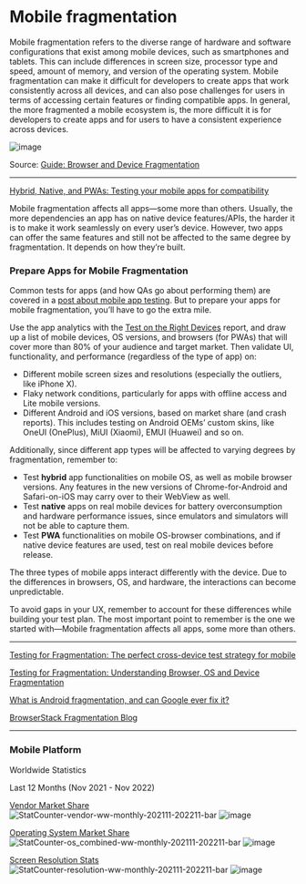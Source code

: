 # Mobile fragmentation

Mobile fragmentation refers to the diverse range of hardware and software configurations that exist among mobile devices, such as smartphones and tablets. This can include differences in screen size, processor type and speed, amount of memory, and version of the operating system. Mobile fragmentation can make it difficult for developers to create apps that work consistently across all devices, and can also pose challenges for users in terms of accessing certain features or finding compatible apps. In general, the more fragmented a mobile ecosystem is, the more difficult it is for developers to create apps and for users to have a consistent experience across devices.

![image](https://user-images.githubusercontent.com/70295997/205458610-42c374f3-d427-470a-aae3-90e0013cb58c.png)

Source: [Guide: Browser and Device Fragmentation](https://github.com/lana-20/mobile-fragmentation/blob/main/Guide%2B-%2BBrowser%2Band%2BDevice%2BFragmentation.pdf)
_____

[Hybrid, Native, and PWAs: Testing your mobile apps for compatibility](https://www.browserstack.com/blog/hybrid-native-pwas-testing-your-mobile-apps-for-compatibility/)

Mobile fragmentation affects all apps—some more than others.
Usually, the more dependencies an app has on native device features/APIs, the harder it is to make it work seamlessly on every user’s device.
However, two apps can offer the same features and still not be affected to the same degree by fragmentation. It depends on how they’re built. 

### Prepare Apps for Mobile Fragmentation
Common tests for apps (and how QAs go about performing them) are covered in a [post about mobile app testing](https://www.browserstack.com/blog/mobile-app-testing/).
But to prepare your apps for mobile fragmentation, you’ll have to go the extra mile.

Use the app analytics with the [Test on the Right Devices](https://www.browserstack.com/test-on-the-right-mobile-devices) report, and draw up a list of mobile devices, OS versions, and browsers (for PWAs) that will cover more than 80% of your audience and target market. Then validate UI, functionality, and performance (regardless of the type of app) on:

- Different mobile screen sizes and resolutions (especially the outliers, like iPhone X).
- Flaky network conditions, particularly for apps with offline access and Lite mobile versions.
- Different Android and iOS versions, based on market share (and crash reports). This includes testing on Android OEMs’ custom skins, like OneUI (OnePlus), MiUI (Xiaomi), EMUI (Huawei) and so on.

Additionally, since different app types will be affected to varying degrees by fragmentation, remember to:

- Test __hybrid__ app functionalities on mobile OS, as well as mobile browser versions. Any features in the new versions of Chrome-for-Android and Safari-on-iOS may carry over to their WebView as well.
- Test __native__ apps on real mobile devices for battery overconsumption and hardware performance issues, since emulators and simulators will not be able to capture them.
- Test __PWA__ functionalities on mobile OS-browser combinations, and if native device features are used, test on real mobile devices before release.

The three types of mobile apps interact differently with the device. Due to the differences in browsers, OS, and hardware, the interactions can become unpredictable.

To avoid gaps in your UX, remember to account for these differences while building your test plan. The most important point to remember is the one we started with—Mobile fragmentation affects all apps, some more than others. 

-------

[Testing for Fragmentation: The perfect cross-device test strategy for mobile](https://www.browserstack.com/blog/perfect-test-strategy-for-mobile/)

[Testing for Fragmentation: Understanding Browser, OS and Device Fragmentation](https://www.browserstack.com/blog/understanding-browser-os-and-device-fragmentation/)

[What is Android fragmentation, and can Google ever fix it?](https://www.digitaltrends.com/mobile/what-is-android-fragmentation-and-can-google-ever-fix-it/)

[BrowserStack Fragmentation Blog](https://www.browserstack.com/blog/tag/fragmentation-testing/)

-------


### Mobile Platform

Worldwide Statistics

Last 12 Months (Nov 2021 - Nov 2022)

[Vendor Market Share](https://gs.statcounter.com/vendor-market-share/mobile/worldwide/#monthly-202111-202211-bar)
![StatCounter-vendor-ww-monthly-202111-202211-bar](https://user-images.githubusercontent.com/70295997/204199695-51654fef-91ce-4d63-a7fa-68cf45634844.png)
![image](https://user-images.githubusercontent.com/70295997/204201991-c33d0ce7-0947-40f2-86c4-d3f716e4bfab.png)


[Operating System Market Share](https://gs.statcounter.com/os-market-share/mobile/worldwide#monthly-202111-202211-bar)
![StatCounter-os_combined-ww-monthly-202111-202211-bar](https://user-images.githubusercontent.com/70295997/204199891-4d724fd3-7d56-488b-82e4-cb6fc9b7aa22.png)
![image](https://user-images.githubusercontent.com/70295997/204201606-9f310df0-54a4-41e8-b596-86d2745b861d.png)


[Screen Resolution Stats](https://gs.statcounter.com/screen-resolution-stats/mobile/worldwide#monthly-202111-202211-bar)
![StatCounter-resolution-ww-monthly-202111-202211-bar](https://user-images.githubusercontent.com/70295997/204200155-0bb5c104-9911-4976-b485-4a8c2181aac6.png)
![image](https://user-images.githubusercontent.com/70295997/204201195-ee0e190a-fa31-4383-ba48-bb494dcefc6c.png)




